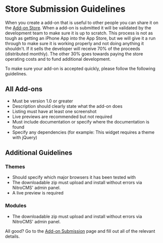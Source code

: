 # Store Submission Guidelines

When you create a add-on that is useful to other people you can share it on the [Add-on Store](http://www.pyrocms.com/store). When a add-on is submitted it will be validated by the development team to make sure it is up to scratch. This process is not as tough as getting an iPhone App into the App Store, but we will give it a run through to make sure it is working properly and not doing anything it shouldn't. If it sells the developer will receive 70% of the proceeds (distributed monthly). The other 30% goes towards paying the store operating costs and to fund additional development.

To make sure your add-on is accepted quickly, please follow the following guidelines.

## All Add-ons

* Must be version 1.0 or greater
* Description should clearly state what the add-on does
* Listing must have at least one screenshot
* Live previews are recommended but not required
* Must include documentation or specify where the documentation is found
* Specify any dependencies (for example: This widget requires a theme with jQuery)

## Additional Guidelines
### Themes

* Should specify which major browsers it has been tested with
* The downloadable zip must upload and install without errors via NitroCMS' admin panel.
* A live preview is required

### Modules

* The downloadable zip must upload and install without errors via NitroCMS' admin panel.

All good? Go to the [Add-on Submission](http://www.pyrocms.com/store/add/details) page and fill out all of the relevant details.